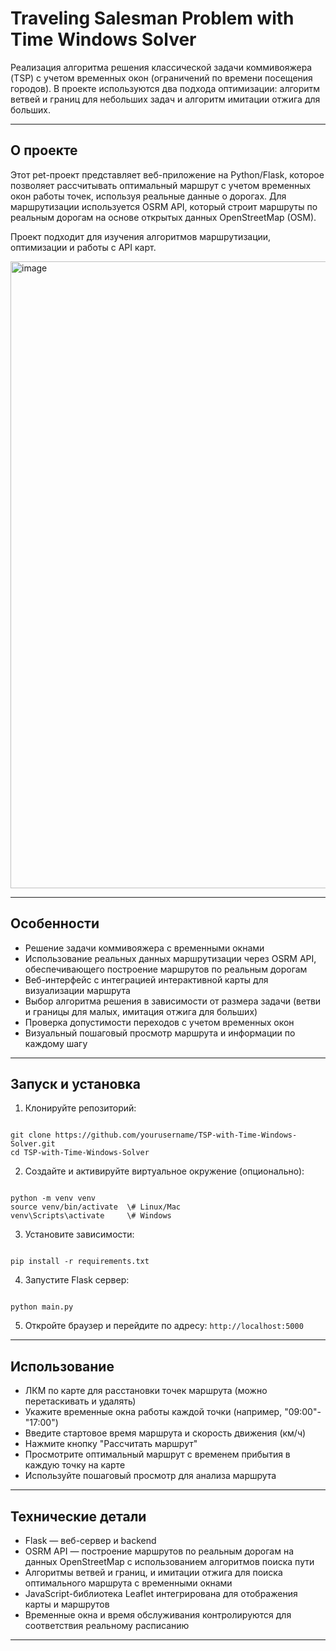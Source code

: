 # Traveling Salesman Problem with Time Windows Solver

Реализация алгоритма решения классической задачи коммивояжера (TSP) с учетом временных окон (ограничений по времени посещения городов). В проекте используются два подхода оптимизации: алгоритм ветвей и границ для небольших задач и алгоритм имитации отжига для больших.

---

## О проекте

Этот pet-проект представляет веб-приложение на Python/Flask, которое позволяет рассчитывать оптимальный маршрут с учетом временных окон работы точек, используя реальные данные о дорогах. Для маршрутизации используется OSRM API, который строит маршруты по реальным дорогам на основе открытых данных OpenStreetMap (OSM). 

Проект подходит для изучения алгоритмов маршрутизации, оптимизации и работы с API карт.

<img width="1917" height="1003" alt="image" src="https://github.com/user-attachments/assets/7f9328e9-5eb1-4ccb-9d06-31b241cdbaba" />

---

## Особенности

- Решение задачи коммивояжера с временными окнами
- Использование реальных данных маршрутизации через OSRM API, обеспечивающего построение маршрутов по реальным дорогам
- Веб-интерфейс с интеграцией интерактивной карты для визуализации маршрута
- Выбор алгоритма решения в зависимости от размера задачи (ветви и границы для малых, имитация отжига для больших)
- Проверка допустимости переходов с учетом временных окон
- Визуальный пошаговый просмотр маршрута и информации по каждому шагу

---

## Запуск и установка

1. Клонируйте репозиторий:
```

git clone https://github.com/yourusername/TSP-with-Time-Windows-Solver.git
cd TSP-with-Time-Windows-Solver

```
2. Создайте и активируйте виртуальное окружение (опционально):
```

python -m venv venv
source venv/bin/activate  \# Linux/Mac
venv\Scripts\activate     \# Windows

```
3. Установите зависимости:
```

pip install -r requirements.txt

```
4. Запустите Flask сервер:
```

python main.py

```
5. Откройте браузер и перейдите по адресу: `http://localhost:5000`

---

## Использование

- ЛКМ по карте для расстановки точек маршрута (можно перетаскивать и удалять)
- Укажите временные окна работы каждой точки (например, "09:00"-"17:00")
- Введите стартовое время маршрута и скорость движения (км/ч)
- Нажмите кнопку "Рассчитать маршрут"
- Просмотрите оптимальный маршрут с временем прибытия в каждую точку на карте
- Используйте пошаговый просмотр для анализа маршрута

---

## Технические детали

- Flask — веб-сервер и backend
- OSRM API — построение маршрутов по реальным дорогам на данных OpenStreetMap с использованием алгоритмов поиска пути
- Алгоритмы ветвей и границ, и имитации отжига для поиска оптимального маршрута с временными окнами
- JavaScript-библиотека Leaflet интегрирована для отображения карты и маршрутов
- Временные окна и время обслуживания контролируются для соответствия реальному расписанию

---


